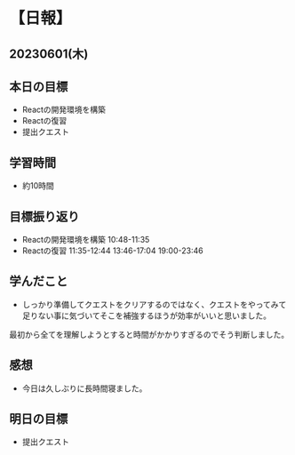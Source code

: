 # 【日報】
## 20230601(木)
## 本日の目標
- Reactの開発環境を構築
- Reactの復習
- 提出クエスト
## 学習時間
- 約10時間

## 目標振り返り
- Reactの開発環境を構築 10:48-11:35
- Reactの復習 11:35-12:44 13:46-17:04 19:00-23:46

## 学んだこと
- しっかり準備してクエストをクリアするのではなく、クエストをやってみて足りない事に気づいてそこを補強するほうが効率がいいと思いました。

最初から全てを理解しようとすると時間がかかりすぎるのでそう判断しました。

## 感想
- 今日は久しぶりに長時間寝ました。

## 明日の目標
- 提出クエスト


